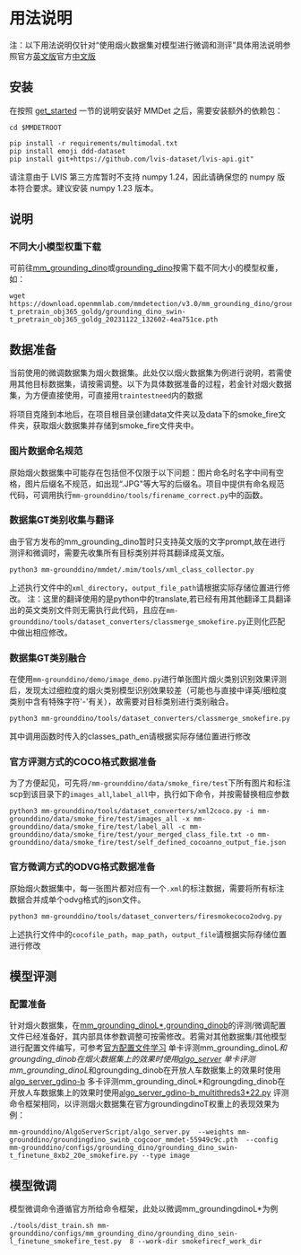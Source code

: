 # 用法说明
注：以下用法说明仅针对“使用烟火数据集对模型进行微调和测评”具体用法说明参照官方[英文版](https://github.com/open-mmlab/mmdetection/blob/main/configs/mm_grounding_dino/usage.md)官方[中文版](https://github.com/open-mmlab/mmdetection/blob/main/configs/mm_grounding_dino/usage_zh-CN.md)
## 安装

在按照 [get_started](../../docs/zh_cn/get_started.md) 一节的说明安装好 MMDet 之后，需要安装额外的依赖包：

```shell
cd $MMDETROOT

pip install -r requirements/multimodal.txt
pip install emoji ddd-dataset
pip install git+https://github.com/lvis-dataset/lvis-api.git"
```

请注意由于 LVIS 第三方库暂时不支持 numpy 1.24，因此请确保您的 numpy 版本符合要求。建议安装 numpy 1.23 版本。
## 说明
### 不同大小模型权重下载
可前往[mm_grounding_dino](https://github.com/open-mmlab/mmdetection/tree/main/configs/mm_grounding_dino)或[grounding_dino](https://github.com/open-mmlab/mmdetection/tree/main/configs/grounding_dino)按需下载不同大小的模型权重，如：
```shell
wget https://download.openmmlab.com/mmdetection/v3.0/mm_grounding_dino/grounding_dino_swin-t_pretrain_obj365_goldg/grounding_dino_swin-t_pretrain_obj365_goldg_20231122_132602-4ea751ce.pth
```
## 数据准备
当前使用的微调数据集为烟火数据集。此处仅以烟火数据集为例进行说明，若需使用其他目标数据集，请按需调整。以下为具体数据准备的过程，若金针对烟火数据集，为方便直接使用，可直接用`traintestneed`内的数据

将项目克隆到本地后，在项目根目录创建data文件夹以及data下的smoke_fire文件夹，获取烟火数据集并存储到smoke_fire文件夹中。
### 图片数据命名规范
原始烟火数据集中可能存在包括但不仅限于以下问题：图片命名时名字中间有空格，图片后缀名不规范，如出现“.JPG"等大写的后缀名。项目中提供有命名规范代码，可调用执行`mm-grounddino/tools/firename_correct.py`中的函数。
### 数据集GT类别收集与翻译
由于官方发布的mm_grounding_dino暂时只支持英文版的文字prompt,故在进行测评和微调时，需要先收集所有目标类别并将其翻译成英文版。
```shell
python3 mm-grounddino/mmdet/.mim/tools/xml_class_collector.py
```
上述执行文件中的`xml_directory`，`output_file_path`请根据实际存储位置进行修改。
注：这里的翻译使用的是python中的translate,若已经有用其他翻译工具翻译出的英文类别文件则无需执行此代码，且应在`mm-grounddino/tools/dataset_converters/classmerge_smokefire.py`正则化匹配中做出相应修改。
### 数据集GT类别融合
在使用`mm-grounddino/demo/image_demo.py`进行单张图片烟火类别识别效果评测后，发现太过细粒度的烟火类别模型识别效果较差（可能也与直接中译英/细粒度类别中含有特殊字符'-'有关），故需要对目标类别进行类别融合。
```shell
python3 mm-grounddino/tools/dataset_converters/classmerge_smokefire.py
```
其中调用函数时传入的classes_path_en请根据实际存储位置进行修改
### 官方评测方式的COCO格式数据准备
为了方便起见，可先将`/mm-grounddino/data/smoke_fire/test`下所有图片和标注scp到该目录下的`images_all`,`label_all`中，执行如下命令，并按需替换相应参数
```shell
python3 mm-grounddino/tools/dataset_converters/xml2coco.py -i mm-grounddino/data/smoke_fire/test/images_all -x mm-grounddino/data/smoke_fire/test/label_all -c mm-grounddino/data/smoke_fire/test/your_merged_class_file.txt -o mm-grounddino/data/smoke_fire/test/self_defined_cocoanno_output_fie.json
```
### 官方微调方式的ODVG格式数据准备
原始烟火数据集中，每一张图片都对应有一个`.xml`的标注数据，需要将所有标注数据合并成单个odvg格式的json文件。
```shell
python3 mm-grounddino/tools/dataset_converters/firesmokecoco2odvg.py
```
上述执行文件中的`cocofile_path`，`map_path`，`output_file`请根据实际存储位置进行修改

## 模型评测
### 配置准备
针对烟火数据集，在[mm_grounding_dinoL*](grounding_dino_sein-l_finetune_smokefire_test.py),[grounding_dinob](grounding_dino_swin-b_finetune_16xb2_1x_firesmoke.py)的评测/微调配置文件已经准备好，其内部具体参数调整可按需修改。若需对其他数据集/其他模型进行配置文件编写，可参考[官方配置文件学习](https://mmdetection.readthedocs.io/zh-cn/latest/user_guides/config.html)
单卡评测mm_grounding_dinoL*和groungding_dinob在烟火数据集上的效果时使用[algo_server](AlgoServerScript/algo_server.py)
单卡评测mm_grounding_dinoL*和groungding_dinob在开放人车数据集上的效果时使用[algo_server_gdino-b](AlgoServerScript/algo_server_gdino-b.py)
多卡评测mm_grounding_dinoL*和groungding_dinob在开放人车数据集上的效果时使用[algo_server_gdino-b_multithreds3*22.py](AlgoServerScript/algo_server_gdino-b_multithreds3*22.py)
评测命令框架相同，以评测烟火数据集在官方groundingdinoT权重上的表现效果为例：
```shell
mm-grounddino/AlgoServerScript/algo_server.py  --weights mm-grounddino/groundingdino_swinb_cogcoor_mmdet-55949c9c.pth  --config mm-grounddino/configs/grounding_dino/grounding_dino_swin-t_finetune_8xb2_20e_smokefire.py --type image
```
## 模型微调
模型微调命令遵循官方所给命令框架，此处以微调mm_groundingdinoL*为例
```shell
./tools/dist_train.sh mm-grounddino/configs/mm_grounding_dino/grounding_dino_sein-l_finetune_smokefire_test.py  8 --work-dir smokefirecf_work_dir
```